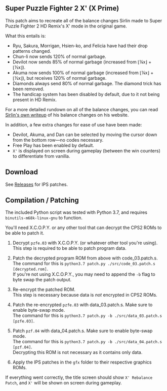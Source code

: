 ## Super Puzzle Fighter 2 X' (X Prime)

This patch aims to recreate all of the balance changes Sirlin made to Super Puzzle Fighter 2 HD Remix's X' mode in the original game.

What this entails is:
* Ryu, Sakura, Morrigan, Hsien-ko, and Felicia have had their drop patterns changed.
* Chun-li now sends 120% of normal garbage.
* Devilot now sends 85% of normal garbage (increased from ⌊¼x⌋ + ⌊½x⌋).
* Akuma now sends 100% of normal garbage (increased from ⌊¼x⌋ + ⌊½x⌋), but receives 120% of normal garbage.
* Diamonds always send 80% of normal garbage. The diamond trick has been removed.
* The handicap system has been disabled by default, due to it not being present in HD Remix.

For a more detailed rundown on all of the balance changes,
you can read [Sirlin's own writeup](https://www.sirlin.net/articles/balancing-puzzle-fighter)
of his balance changes on his website.

In addition, a few extra changes for ease of use have been made:
* Devilot, Akuma, and Dan can be selected by moving the cursor down from the bottom row—no codes necessary.
* Free Play has been enabled by default.
* `X'` is displayed on screen during gameplay (between the win counters) to differentiate from vanilla.

## Download

See [Releases](https://github.com/KScl/puzzle-fighter-x-prime/releases) for IPS patches.

## Compilation / Patching
The included Python script was tested with Python 3.7, and requires `binutils-m68k-linux-gnu` to function.

You'll need X.C.O.P.Y. or any other tool that can decrypt the CPS2 ROMs to be able to patch it.

1. Decrypt `pzfe.03` with X.C.O.P.Y. (or whatever other tool you're using).<br />
This step is required to be able to patch program data.

2. Patch the decrypted program ROM from above with code_03.patch.s.<br />
The command for this is `python3.7 patch.py ./src/code_03.patch.s [decrypted.rom]`.<br />
If you're not using X.C.O.P.Y., you may need to append the `-b` flag to byte swap the patch output.

3. Re-encrypt the patched ROM.<br />
This step is necessary because data is *not* encrypted in CPS2 ROMs.

4. Patch the re-encrypted `pzfe.03` with data_03.patch.s. Make sure to enable byte-swap mode.<br />
The command for this is `python3.7 patch.py -b ./src/data_03.patch.s [pzfe.03]`.

5. Patch `pzf.04` with data_04.patch.s. Make sure to enable byte-swap mode.<br />
The command for this is `python3.7 patch.py -b ./src/data_04.patch.s [pzf.04]`.<br />
Decrypting this ROM is not necessary as it contains only data.

6. Apply the IPS patches in the `gfx` folder to their respective graphics ROMs.

If everything went correctly, the title screen should show `X' Rebalance Patch`,
and `X'` will be shown on screen during gameplay.
